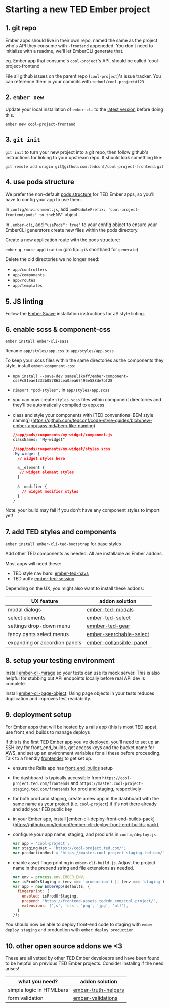 # Starting a new TED Ember project

## 1. git repo

Ember apps should live in their own repo, named the same as the project who's API they consume with `-frontend` appeneded. You don't need to initialize with a readme, we'll let EmberCLI generate that.

eg. Ember app that consume's `cool-project`'s API, should be called `cool-project-frontend

File all github issues on the parent repo (`cool-project`)'s issue tracker. You can reference them in your commits with `tedonf/cool-project#123`

## 2. `ember new`

Update your local installation of `ember-cli` to the [latest version](https://github.com/ember-cli/ember-cli/releases) before doing this.

```
ember new cool-project-frontend
```

## 3. `git init`

`git init` to turn your new project into a git repo, then follow github's instructions for linking to your upstream repo. It should look something like:

```
git remote add origin git@github.com:tedconf/cool-project-frontend.git
```

## 4. use pods structure

We prefer the non-default [pods structure](http://ember-cli.com/user-guide/#pod-structure) for TED Ember apps, so you'll have to config your app to use them.

In `config/environment.js`, add ` podModulePrefix: 'cool-project-frontend/pods' to the `ENV` object.

In `.ember-cli`, add `"usePods": true"` to your config object to ensure your EmberCLI generators create new files within the pods directory.

Create a new application route with the pods structure:

`ember g route application`  (pro tip: `g` is shorthand for `generate`)

Delete the old directories we no longer need:

* `app/controllers`
* `app/components`
* `app/routes`
* `app/templates`


## 5. JS linting

Follow the [Ember Suave](https://github.com/DockYard/ember-suave) installation instructions for JS style linting.

## 6. enable scss & component-css

`ember install ember-cli-sass`

Rename `app/styles/app.css` to `app/styles/app.scss`

To keep your .scss files within the same directories as the components they style, install `ember-component-css`:

* `npm install --save-dev samselikoff/ember-component-css#c81eae1333b057863cea0aea67495e588de7bf28`
* `@import "pod-styles";` in `app/styles/app.scss`
* you can now create `styles.scss` files within component directories and they'll be automatically compiled to app.css
* class and style your components with [TED conventional BEM style naming]  (https://github.com/tedconf/code-style-guides/blob/new-ember-app/sass.md#bem-like-naming) 


  ```css
  //app/pods/components/my-widget/component.js
  classNames: 'My-widget"

  //app/pods/components/my-widget/styles.scss
  .My-widget {
    // widget styles here
    
    &__element {
     // widget element styles
    }
    
    &--modifier {
      // widget modifier styles
    }
  }
  ```
  
Note: your build may fail if you don't have any component styles to import yet!

## 7. add TED styles and components

`ember install ember-cli-ted-bootstrap` for base styles

Add other TED components as needed. All are installable as Ember addons.

Most apps will need these:

* TED style nav bars: [ember-ted-navs](https://github.com/tedconf/ember-ted-navs) 
* TED auth: [ember-ted-session](https://github.com/tedconf/ember-ted-session) 

Depending on the UX, you might also want to install these addons:

UX feature | addon solution 
--- | --- 
modal dialogs | [ember-ted-modals](https://github.com/tedconf/ember-ted-modal) 
select elements | [ember-ted-select](https://github.com/tedconf/ember-ted-select) 
settings drop-down menu | [emnber-ted-gear](https://github.com/tedconf/ember-ted-gear)
fancy pants select menus | [ember-searchable-select](https://github.com/tedconf/ember-searchable-select)
expanding or accordion panels | [ember-collapsible-panel](https://github.com/tedconf/ember-collapsible-panel)

## 8. setup your testing environment

Install [ember-cli-mirage](https://github.com/samselikoff/ember-cli-mirage) so your tests can use its mock server. This is also helpful for stubbing out API endpoints locally before real API dev is complete.

Install [ember-cli-page-object](http://ember-cli-page-object.js.org/docs/v1.1.x/). Using page objects in your tests reduces duplication and improves test readability. 

## 9. deployment setup

For Ember apps that will be hosted by a rails app (this is most TED apps), use front_end_builds to manage deploys

If this is the first TED Ember app you've deployed, you'll need to set up an SSH key for front_end_builds, get access keys and the bucket name for AWS, and set up an environment variables for all these before proceeding. Talk to a friendly [frontender](https://github.com/orgs/tedconf/teams/frontenders) to get set up. 

* ensure the Rails app has [front_end_builds](https://github.com/tedconf/front_end_builds) setup
* the dashboard is typically accessible from `https://cool-project.ted.com/frontends` and `https://master.cool-project-staging.ted.com/frontends` for prod and staging, respectively
* for both prod and staging, create a new app in the dashboard with the same name as your project (i.e. `cool-project`) if it's not there already and add your FEB public key
* in your Ember app, install [ember-cli-deploy-front-end-builds-pack] (https://github.com/tedconf/ember-cli-deploy-front-end-builds-pack),
* configure your app name, staging, and prod urls in `config/deploy.js`
  ```js
  var app = 'cool-project';
  var stagingHost = 'https://cool-project.ted.com/';
  var productionHost = 'https://master.cool-project-staging.ted.com/';
  ```

* enable asset fingerprinting in `ember-cli-build.js`. Adjust the project name in the prepend string and file extensions as needed. 

  ```js
  var env = process.env.EMBER_ENV;
  var isProdOrStaging = (env === 'production') || (env === 'staging');
  var app = new EmberApp(defaults, {
    fingerprint: {
      enabled: isProdOrStaging,
      prepend: 'https://frontend-assets.tedcdn.com/cool-project/',
      extensions: ['js', 'css', 'png', 'jpg', 'otf'],
    }
  });
  ```
  
You should now be able to deploy front-end code to staging with `ember deploy staging` and production with `ember deploy production`.

## 10. other open source addons we <3

These are all vetted by other TED Ember develoeprs and have been found to be helpful on previous TED Ember projects. Consider installng if the need arises!

what you need? | addon solution
--- | ---
simple logic in HTMLbars | [ember-truth-helpers](https://github.com/jmurphyau/ember-truth-helpers)
form validation | [ember-validations](https://github.com/DockYard/ember-validations)













